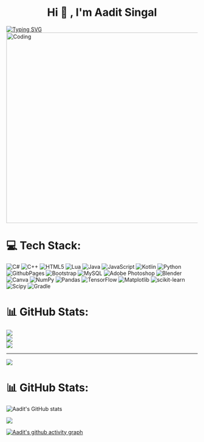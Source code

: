 <!-- [![MasterHead](https://developers.giphy.com/branch/master/static/api-512d36c09662682717108a38bbb5c57d.gif)](https://rishavchanda.io) -->


<h1 align="center">Hi 👾 , I'm Aadit Singal</h1>
<a href="https://git.io/typing-svg">
  <img src="https://readme-typing-svg.demolab.com?font=Fira+Code&pause=1000&color=F7F7F7&width=435&lines=Coding+is+like+a+fine+wine;—it+gets+better+with+age.;Debugging,+on+the+other+hand,;gets+worse+with+every+sip.;" alt="Typing SVG" />
</a>


<!--![Ry6p](https://github.com/adi-devv/adi-devv/assets/79838616/4b11f352-b4be-45ac-a87a-058532dca338)-->

<img align="center" alt="Coding" width="1000" height="500" src="https://github.com/adi-devv/adi-devv/assets/79838616/0f22d7cb-0e6f-46c7-92ce-6e1a22bc9481">



# 💻 Tech Stack:
![C#](https://img.shields.io/badge/c%23-%23239120.svg?style=for-the-badge&logo=csharp&logoColor=white) ![C++](https://img.shields.io/badge/c++-%2300599C.svg?style=for-the-badge&logo=c%2B%2B&logoColor=white) ![HTML5](https://img.shields.io/badge/html5-%23E34F26.svg?style=for-the-badge&logo=html5&logoColor=white) ![Lua](https://img.shields.io/badge/lua-%232C2D72.svg?style=for-the-badge&logo=lua&logoColor=white) ![Java](https://img.shields.io/badge/java-%23ED8B00.svg?style=for-the-badge&logo=openjdk&logoColor=white) ![JavaScript](https://img.shields.io/badge/javascript-%23323330.svg?style=for-the-badge&logo=javascript&logoColor=%23F7DF1E) ![Kotlin](https://img.shields.io/badge/kotlin-%237F52FF.svg?style=for-the-badge&logo=kotlin&logoColor=white) ![Python](https://img.shields.io/badge/python-3670A0?style=for-the-badge&logo=python&logoColor=ffdd54) ![GithubPages](https://img.shields.io/badge/github%20pages-121013?style=for-the-badge&logo=github&logoColor=white) ![Bootstrap](https://img.shields.io/badge/bootstrap-%238511FA.svg?style=for-the-badge&logo=bootstrap&logoColor=white) ![MySQL](https://img.shields.io/badge/mysql-%2300000f.svg?style=for-the-badge&logo=mysql&logoColor=white) ![Adobe Photoshop](https://img.shields.io/badge/adobe%20photoshop-%2331A8FF.svg?style=for-the-badge&logo=adobe%20photoshop&logoColor=white) ![Blender](https://img.shields.io/badge/blender-%23F5792A.svg?style=for-the-badge&logo=blender&logoColor=white) ![Canva](https://img.shields.io/badge/Canva-%2300C4CC.svg?style=for-the-badge&logo=Canva&logoColor=white) ![NumPy](https://img.shields.io/badge/numpy-%23013243.svg?style=for-the-badge&logo=numpy&logoColor=white) ![Pandas](https://img.shields.io/badge/pandas-%23150458.svg?style=for-the-badge&logo=pandas&logoColor=white) ![TensorFlow](https://img.shields.io/badge/TensorFlow-%23FF6F00.svg?style=for-the-badge&logo=TensorFlow&logoColor=white) ![Matplotlib](https://img.shields.io/badge/Matplotlib-%23ffffff.svg?style=for-the-badge&logo=Matplotlib&logoColor=black) ![scikit-learn](https://img.shields.io/badge/scikit--learn-%23F7931E.svg?style=for-the-badge&logo=scikit-learn&logoColor=white) ![Scipy](https://img.shields.io/badge/SciPy-%230C55A5.svg?style=for-the-badge&logo=scipy&logoColor=%white) ![Gradle](https://img.shields.io/badge/Gradle-02303A.svg?style=for-the-badge&logo=Gradle&logoColor=white)
# 📊 GitHub Stats:
![](https://github-readme-stats.vercel.app/api?username=adi-devv&theme=dark&hide_border=false&include_all_commits=false&count_private=false)<br/>
![](https://github-readme-streak-stats.herokuapp.com/?user=adi-devv&theme=dark&hide_border=false)<br/>
![](https://github-readme-stats.vercel.app/api/top-langs/?username=adi-devv&theme=dark&hide_border=false&include_all_commits=false&count_private=false&layout=compact)

---
[![](https://visitcount.itsvg.in/api?id=adi-devv&icon=0&color=0)](https://visitcount.itsvg.in)

<!-- Proudly created with GPRM ( https://gprm.itsvg.in ) -->
# 📊 GitHub Stats:
![Aadit's GitHub stats](http://github-profile-summary-cards.vercel.app/api/cards/profile-details?username=adi-devv&theme=tokyonight&border_radius=7.6)



![](http://github-profile-summary-cards.vercel.app/api/cards/most-commit-language?username=Aaditdev-codes&theme=tokyonight&border_radius=7.6)


 <!-- ![](https://github-readme-stats.vercel.app/api/top-langs/?username=adi-devv&theme=swift&hide_border=false&include_all_commits=true&count_private=true&layout=compact)
 <!--  ### 🔝 Top Contributed Repo
![](https://github-contributor-stats.vercel.app/api?username=adi-devv&limit=5&theme=matrix&combine_all_yearly_contributions=true)-->




[![Aadit's github activity graph](https://github-readme-activity-graph.vercel.app/graph?username=adi-devv&theme=react-dark)](https://github.com/ashutosh00710/github-readme-activity-graph)





